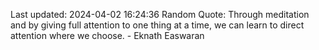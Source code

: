 Last updated: 2024-04-02 16:24:36
Random Quote: Through meditation and by giving full attention to one thing at a time, we can learn to direct attention where we choose. - Eknath Easwaran
